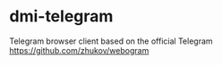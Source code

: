 # dmi-telegram
Telegram browser client based on the official Telegram https://github.com/zhukov/webogram
